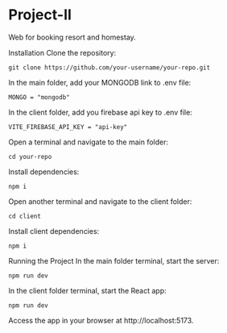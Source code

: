 # Project-II

Web for booking resort and homestay.

Installation
Clone the repository:
```
git clone https://github.com/your-username/your-repo.git 
```

In the main folder, add your MONGODB link to .env file:

```
MONGO = "mongodb"
```

In the client folder, add  you firebase api key to .env file:

```
VITE_FIREBASE_API_KEY = "api-key"

```

Open a terminal and navigate to the main folder:

```
cd your-repo

```

Install dependencies:

```
npm i

```

Open another terminal and navigate to the client folder:

```
cd client

```

Install client dependencies:

```
npm i

```

Running the Project
In the main folder terminal, start the server:

```
npm run dev

```

In the client folder terminal, start the React app:

```
npm run dev

```

Access the app in your browser at http://localhost:5173.
